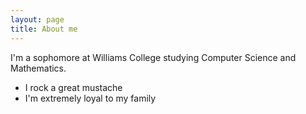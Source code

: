 ```yaml
---
layout: page
title: About me
---
```


I'm a sophomore at Williams College studying Computer Science and Mathematics. 

- I rock a great mustache
- I'm extremely loyal to my family

